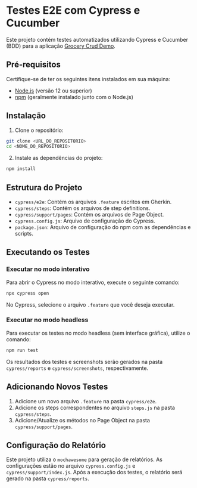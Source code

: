 # Testes E2E com Cypress e Cucumber

Este projeto contém testes automatizados utilizando Cypress e Cucumber (BDD) para a aplicação [Grocery Crud Demo](https://www.grocerycrud.com/v1.x/demo/bootstrap_theme).

## Pré-requisitos

Certifique-se de ter os seguintes itens instalados em sua máquina:

- [Node.js](https://nodejs.org/en/download/) (versão 12 ou superior)
- [npm](https://www.npmjs.com/get-npm) (geralmente instalado junto com o Node.js)

## Instalação

1. Clone o repositório:

```sh
git clone <URL_DO_REPOSITORIO>
cd <NOME_DO_REPOSITORIO>
```

2. Instale as dependências do projeto:

```sh
npm install
```

## Estrutura do Projeto

- `cypress/e2e`: Contém os arquivos `.feature` escritos em Gherkin.
- `cypress/steps`: Contém os arquivos de step definitions.
- `cypress/support/pages`: Contém os arquivos de Page Object.
- `cypress.config.js`: Arquivo de configuração do Cypress.
- `package.json`: Arquivo de configuração do npm com as dependências e scripts.

## Executando os Testes

### Executar no modo interativo

Para abrir o Cypress no modo interativo, execute o seguinte comando:

```sh
npx cypress open
```

No Cypress, selecione o arquivo `.feature` que você deseja executar.

### Executar no modo headless

Para executar os testes no modo headless (sem interface gráfica), utilize o comando:

```sh
npm run test
```

Os resultados dos testes e screenshots serão gerados na pasta `cypress/reports` e `cypress/screenshots`, respectivamente.

## Adicionando Novos Testes

1. Adicione um novo arquivo `.feature` na pasta `cypress/e2e`.
2. Adicione os steps correspondentes no arquivo `steps.js` na pasta `cypress/steps`.
3. Adicione/Atualize os métodos no Page Object na pasta `cypress/support/pages`.

## Configuração do Relatório

Este projeto utiliza o `mochawesome` para geração de relatórios. As configurações estão no arquivo `cypress.config.js` e `cypress/support/index.js`. Após a execução dos testes, o relatório será gerado na pasta `cypress/reports`.

